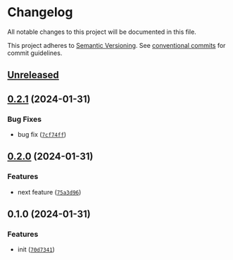 # Changelog

All notable changes to this project will be documented in this file.

This project adheres to [Semantic Versioning](https://semver.org/spec/v2.0.0.html). See
[conventional commits](https://www.conventionalcommits.org/en/v1.0.0/) for commit guidelines.

## [Unreleased](https://github.com/afuetterer/dummy/compare/0.2.1...main)

## [0.2.1](https://github.com/afuetterer/dummy/compare/0.2.0...0.2.1) (2024-01-31)

### Bug Fixes

- bug fix ([`7cf74ff`](https://github.com/afuetterer/dummy/commit/7cf74ff5e86ec47bdeb66eec6eba6ff3a1b98258))

## [0.2.0](https://github.com/afuetterer/dummy/compare/0.1.0...0.2.0) (2024-01-31)

### Features

- next feature ([`75a3d96`](https://github.com/afuetterer/dummy/commit/75a3d9662d18cad9dd824a88565d7d6b24f5d955))


## 0.1.0 (2024-01-31)

### Features

- init ([`70d7341`](https://github.com/afuetterer/dummy/commit/70d73415725fed01b74c91c47e2daa6e14430074))

